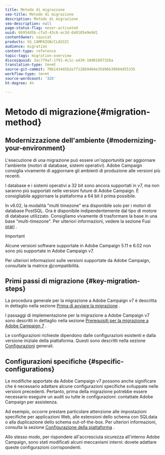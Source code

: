 ```yaml
---
title: Metodo di migrazione
seo-title: Metodo di migrazione
description: Metodo di migrazione
seo-description: null
page-status-flag: never-activated
uuid: 6b954d5b-cfa3-43c6-ac3d-da9185e9e9d1
contentOwner: sauviat
products: SG_CAMPAIGN/CLASSIC
audience: migration
content-type: reference
topic-tags: migration-overview
discoiquuid: 3ac779a7-1f91-4c1c-a439-10d01697326a
translation-type: tm+mt
source-git-commit: 70b143445b2e77128b9404e35d96b39694d55335
workflow-type: tm+mt
source-wordcount: '325'
ht-degree: 4%

---
```



# Metodo di migrazione{#migration-method}

## Modernizzazione dell&#39;ambiente {#modernizing-your-environment}

L&#39;esecuzione di una migrazione può essere un&#39;opportunità per aggiornare l&#39;ambiente (motori di database, sistemi operativi).  Adobe Campaign consiglia vivamente di aggiornare gli ambienti di produzione alle versioni più recenti.

I database e i sistemi operativi a 32 bit sono ancora supportati in v7, ma non saranno più supportati nelle versioni future di  Adobe Campaign. È consigliabile aggiornare la piattaforma a 64 bit il prima possibile.

In v6.02, la modalità &quot;multi timezone&quot; era disponibile solo per i motori di database PostSQL. Ora è disponibile indipendentemente dal tipo di motore di database utilizzato. Consigliamo vivamente di trasformare la base in una base &quot;multi-timezone&quot;. Per ulteriori informazioni, vedere la sezione Fusi [orari](../../migration/using/general-configurations.md#time-zones) .

>[!IMPORTANT]
>
>Alcune versioni software supportate in  Adobe Campaign 5.11 e 6.02 non sono più supportate in  Adobe Campaign v7.
>
>Per ulteriori informazioni sulle versioni supportate da  Adobe Campaign, consultate la matrice [di](https://helpx.adobe.com/it/campaign/kb/compatibility-matrix.html)compatibilità.

## Primi passi di migrazione {#key-migration-steps}

La procedura generale per la migrazione a  Adobe Campaign v7 è descritta in dettaglio nella sezione [Prima di avviare la migrazione](../../migration/using/before-starting-migration.md) .

I passaggi di implementazione per la migrazione a  Adobe Campaign v7 sono descritti in dettaglio nella sezione [Prerequisiti per la migrazione a  Adobe Campaign 7](../../migration/using/prerequisites-for-migration-to-adobe-campaign-7.md) .

Le configurazioni richieste dipendono dalle configurazioni esistenti e dalla versione iniziale della piattaforma. Questi sono descritti nella sezione [Configurazioni](../../migration/using/general-configurations.md) generali.

## Configurazioni specifiche {#specific-configurations}

Le modifiche apportate da  Adobe Campaign v7 possono anche significare che è necessario adattare alcune configurazioni specifiche sviluppate nelle versioni precedenti. Pertanto, prima della migrazione potrebbe essere necessario eseguire un audit su tutte le configurazioni: contattate  Adobe Campaign per assistenza.

Ad esempio, occorre prestare particolare attenzione alle impostazioni specifiche per applicazioni Web, alle estensioni dello schema con SQLdata o alla duplicazione dello schema out-of-the-box. Per ulteriori informazioni, consulta la sezione [Configurazione della piattaforma](../../migration/using/configuring-your-platform.md) .

Allo stesso modo, per rispondere all&#39;accresciuta sicurezza all&#39;interno  Adobe Campaign, sono stati modificati alcuni meccanismi interni: dovete adattare queste configurazioni corrispondenti.
